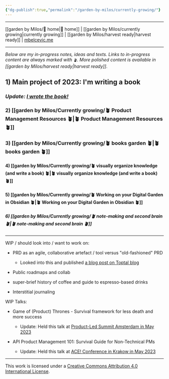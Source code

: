 ```yaml
---
{"dg-publish":true,"permalink":"/garden-by-milos/currently-growing/"}
---
```



---
[[garden by Milos/🏡 home\|🏡 home]] | [[garden by Milos/currently growing\|currently growing]] | [[garden by Milos/harvest ready\|harvest ready]] | [mbelcevic.me](https://mbelcevic.me/) 

---

*Below are my in-progress notes, ideas and texts. 
Links to in-progress content are always marked with `🪴`. 
More polished content is available in [[garden by Milos/harvest ready\|harvest ready]]*.


## 1) Main project of 2023: **I'm writing a book** 
### *Update: [I wrote the book!](https://buildyourway.me/)*



### 2) [[garden by Milos/Currently growing/🪴 Product Management Resources 🪴\|🪴 Product Management Resources 🪴]]

### 3) [[garden by Milos/Currently growing/🪴 books garden 🪴\|🪴 books garden 🪴]]

#### 4) [[garden by Milos/Currently growing/🪴 visually organize knowledge (and write a book) 🪴\|🪴 visually organize knowledge (and write a book) 🪴]]

#### 5) [[garden by Milos/Currently growing/🪴 Working on your Digital Garden in Obsidian 🪴\|🪴 Working on your Digital Garden in Obsidian 🪴]]

##### 6) [[garden by Milos/Currently growing/🪴 note-making and second brain 🪴\|🪴 note-making and second brain 🪴]]



---

WIP / should look into / want to work on:
 -   PRD as an agile, collaborative artefact / tool versus "old-fashioned" PRD
	 - Looked into this and published [a blog post on Toptal blog](https://www.toptal.com/product-managers/digital/prd-digital-product-development)
	   

 -   Public roadmaps and collab
 -   super-brief history of coffee and guide to espresso-based drinks
 -   Interstitial journaling

WIP Talks:
- Game of (Product) Thrones - Survival framework for less death and more success
	- Update: Held this talk at [Product-Led Summit Amsterdam in May 2023](https://world.productledalliance.com/location/amsterdam/speaker/milosbelcevic)

- API Product Management 101: Survival Guide for Non-Technical PMs
	- Update: Held this talk at [ACE! Conference in Krakow in May 2023](https://aceconf.com/speaker/388/milos-belcevic)





----
This work is licensed under a [Creative Commons Attribution 4.0 International License](http://creativecommons.org/licenses/by/4.0/).